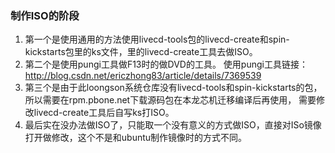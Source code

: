 ### 制作ISO的阶段

1. 第一个是使用通用的方法使用livecd-tools包的livecd-create和spin-kickstarts包里的ks文件，里的livecd-create工具去做ISO。
2. 第二个是使用pungi工具做F13时的做DVD的工具。
使用pungi工具链接：http://blog.csdn.net/ericzhong83/article/details/7369539
3. 第三个是由于此loongson系统仓库没有livecd-tools和spin-kickstarts的包，所以需要在rpm.pbone.net下载源码包在本龙芯机迁移编译后再使用，
需要修改livecd-create工具后自写ks打ISO。
4. 最后实在没办法做ISO了，只能取一个没有意义的方式做ISO，直接对ISo镜像打开做修改，这个不是和ubuntu制作镜像时的方式不同。
